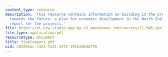 ```yaml
---
content_type: resource
description: 'This resource contains information on building in the present, growing
  towards the future: a plan for economic development in the North End as the final
  report for the projects.'
file: https://ol-ocw-studio-app-qa.s3.amazonaws.com/courses/11-945-springfield-studio-fall-2005/c82203acc3217a313472191ba664d770_finalreport.pdf
file_type: application/pdf
resourcetype: Document
title: finalreport.pdf
uid: c82203ac-c321-7a31-3472-191ba664d770
---
```

